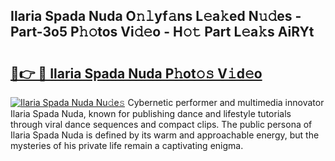 ## Ilaria Spada Nuda O𝚗𝚕yf𝚊ns L𝚎a𝚔ed N𝚞𝚍es - Part-3o5 P𝚑𝚘tos Vi𝚍𝚎o - H𝚘𝚝 Part L𝚎a𝚔s AiRYt

# <h2><a href="http://kf6jwlw.oniu.top/?m=Ilaria+Spada+Nuda">🔗👉 🔴 Ilaria Spada Nuda P𝚑ot𝚘𝚜 V𝚒d𝚎o</a></h2>

[![Ilaria Spada Nuda Nu𝚍e𝚜](https://i.imgur.com/0qMVB7G.gif)](http://kf6jwlw.oniu.top/?m=Ilaria+Spada+Nuda)
Cybernetic performer and multimedia innovator Ilaria Spada Nuda, known for publishing dance and lifestyle tutorials through viral dance sequences and compact clips. The public persona of Ilaria Spada Nuda is defined by its warm and approachable energy, but the mysteries of his private life remain a captivating enigma.  
